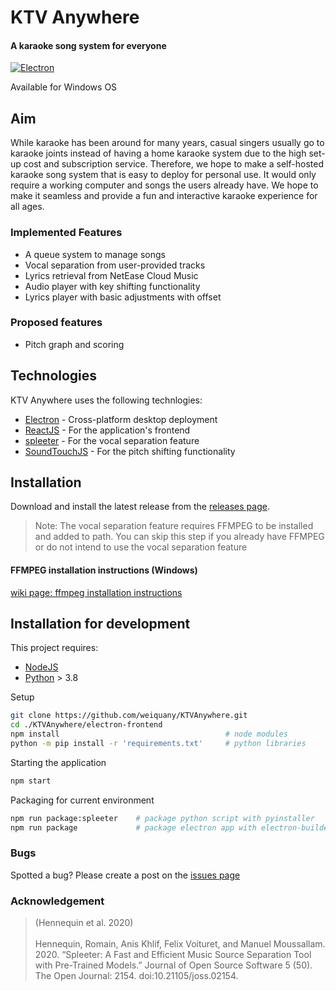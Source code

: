 
# KTV Anywhere
#### A karaoke song system for everyone
[![Electron](https://github.com/weiquany/KTVAnywhere/actions/workflows/main.yml/badge.svg)](https://github.com/weiquany/KTVAnywhere/actions/workflows/main.yml)

Available for Windows OS
## Aim
While karaoke has been around for many years, casual singers usually go to karaoke joints instead of having a home karaoke system due to the high set-up cost and subscription service. Therefore, we hope to make a self-hosted karaoke song system that is easy to deploy for personal use. It would only require a working computer and songs the users already have. We hope to make it seamless and provide a fun and interactive karaoke experience for all ages.
### Implemented Features
- A queue system to manage songs
- Vocal separation from user-provided tracks
- Lyrics retrieval from NetEase Cloud Music
- Audio player with key shifting functionality
- Lyrics player with basic adjustments with offset

### Proposed features
- Pitch graph and scoring

## Technologies

KTV Anywhere uses the following technlogies:

- [Electron] - Cross-platform desktop deployment
- [ReactJS] - For the application's frontend
- [spleeter] - For the vocal separation feature
- [SoundTouchJS] - For the pitch shifting functionality


## Installation
Download and install the latest release from the [releases page].
> Note: The vocal separation feature requires FFMPEG to be installed and added to path. You can skip this step if you already have FFMPEG or do not intend to use the vocal separation feature

#### FFMPEG installation instructions (Windows)
[wiki page: ffmpeg installation instructions]

## Installation for development
This project requires:
* [NodeJS]
* [Python] > 3.8

Setup
```sh
git clone https://github.com/weiquany/KTVAnywhere.git
cd ./KTVAnywhere/electron-frontend
npm install                                     # node modules
python -m pip install -r 'requirements.txt'     # python libraries
```
Starting the application
```sh
npm start
```
Packaging for current environment
```sh
npm run package:spleeter    # package python script with pyinstaller
npm run package             # package electron app with electron-builder
```
### Bugs
Spotted a bug? Please create a post on the [issues page]

### Acknowledgement

>(Hennequin et al. 2020)<br><br>
Hennequin, Romain, Anis Khlif, Felix Voituret, and Manuel Moussallam. 2020. “Spleeter: A Fast and Efficient Music Source Separation Tool with Pre-Trained Models.” Journal of Open Source Software 5 (50). The Open Journal: 2154. doi:10.21105/joss.02154.


   [releases page]: <https://github.com/weiquany/KTVAnywhere/releases>
   [issues page]: <https://github.com/weiquany/KTVAnywhere/issues>
   [wiki page: ffmpeg installation instructions]: <https://github.com/weiquany/KTVAnywhere/wiki/FFMPEG-Installation-instructions-for-Windows>
   [Electron]: <https://www.electronjs.org/>
   [ReactJS]: <https://reactjs.org/>
   [spleeter]: <https://github.com/deezer/spleeter>
   [SoundTouchJS]: <https://github.com/cutterbl/SoundTouchJS>
   [NodeJS]: <https://nodejs.org/en/>
   [python]: <https://www.python.org/>

